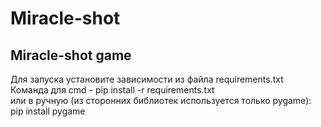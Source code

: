 # Miracle-shot
## Miracle-shot game  

Для запуска установите зависимости из файла requirements.txt  
Команда для cmd - pip install -r requirements.txt  
или в ручную (из сторонних библиотек используется только pygame):  
pip install pygame


